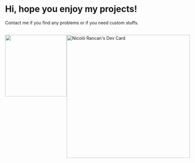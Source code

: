 <h1>Hi, hope you enjoy my projects!</h1>
<p>Contact me if you find any problems or if you need custom stuffs.</p>

<br>

<div style="display: flex;">
      <img align="center" style="height: 200px;" src="https://github-readme-stats.vercel.app/api?username=nicolo-rancan&theme=radical&count_private=true&show_icons=true" />
      <a href="https://app.daily.dev/nicolorancan"><img src="https://api.daily.dev/devcards/b7e168d64ffa4ad094b085d822a09ba9.png?r=rlt" width="400" alt="Nicolò Rancan's Dev Card"/></a>
</div>
